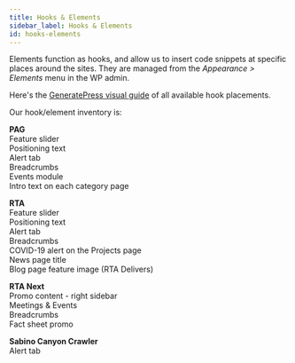 ```yaml
---
title: Hooks & Elements
sidebar_label: Hooks & Elements
id: hooks-elements
---
```


Elements function as hooks, and allow us to insert code snippets at specific places around the sites. They are managed from the *Appearance > Elements* menu in the WP admin. 

Here's the [GeneratePress visual guide](https://docs.generatepress.com/article/hooks-visual-guide/) of all available hook placements.

Our hook/element inventory is:

**PAG**<br/>
Feature slider<br/>
Positioning text<br/>
Alert tab<br/>
Breadcrumbs<br/>
Events module<br/>
Intro text on each category page


**RTA**<br/>
Feature slider<br/>
Positioning text<br/>
Alert tab<br/>
Breadcrumbs<br/>
COVID-19 alert on the Projects page<br/>
News page title<br/>
Blog page feature image (RTA Delivers)<br/>

**RTA Next**<br/>
Promo content - right sidebar<br/>
Meetings & Events<br/>
Breadcrumbs<br/>
Fact sheet promo<br/>

**Sabino Canyon Crawler**<br/>
Alert tab<br/>
